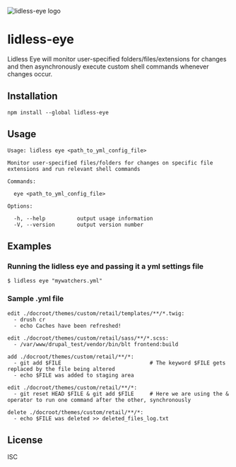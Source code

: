 ![lidless-eye logo](https://raw.githubusercontent.com/Firebrand/lidless-eye/master/lidless.png)

# lidless-eye

Lidless Eye will monitor user-specified folders/files/extensions for changes and then asynchronously execute custom shell commands whenever changes occur.

## Installation

```
npm install --global lidless-eye
```

## Usage

```
Usage: lidless eye <path_to_yml_config_file>

Monitor user-specified files/folders for changes on specific file extensions and run relevant shell commands

Commands:

  eye <path_to_yml_config_file>

Options:

  -h, --help          output usage information
  -V, --version       output version number
```

## Examples

### Running the lidless eye and passing it a yml settings file

```
$ lidless eye "mywatchers.yml"
```

### Sample .yml file

```
edit ./docroot/themes/custom/retail/templates/**/*.twig:
  - drush cr
  - echo Caches have been refreshed!

edit ./docroot/themes/custom/retail/sass/**/*.scss:
  - /var/www/drupal_test/vendor/bin/blt frontend:build

add ./docroot/themes/custom/retail/**/*:
  - git add $FILE                            # The keyword $FILE gets replaced by the file being altered
  - echo $FILE was added to staging area

edit ./docroot/themes/custom/retail/**/*:
  - git reset HEAD $FILE & git add $FILE     # Here we are using the & operator to run one command after the other, synchronously

delete ./docroot/themes/custom/retail/**/*:
  - echo $FILE was deleted >> deleted_files_log.txt

```

## License

ISC